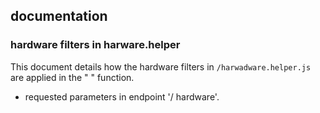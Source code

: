 ## documentation

### hardware filters in harware.helper

This document details how the hardware filters in `/harwadware.helper.js` are applied in the " " function.

- requested parameters in endpoint '/ hardware'.


